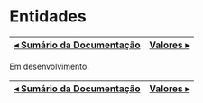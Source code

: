 # Entidades

[◂ Sumário da Documentação](indice.md) | [Valores ▸](02-valores.md)
-- | --

Em desenvolvimento.

[◂ Sumário da Documentação](indice.md) | [Valores ▸](02-valores.md)
-- | --

